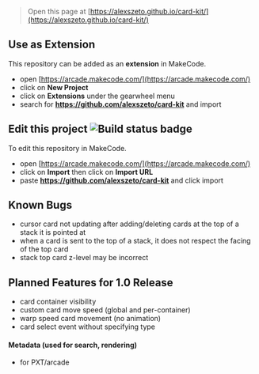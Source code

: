  


> Open this page at [https://alexszeto.github.io/card-kit/](https://alexszeto.github.io/card-kit/)

## Use as Extension

This repository can be added as an **extension** in MakeCode.

* open [https://arcade.makecode.com/](https://arcade.makecode.com/)
* click on **New Project**
* click on **Extensions** under the gearwheel menu
* search for **https://github.com/alexszeto/card-kit** and import

## Edit this project ![Build status badge](https://github.com/alexszeto/card-kit/workflows/MakeCode/badge.svg)

To edit this repository in MakeCode.

* open [https://arcade.makecode.com/](https://arcade.makecode.com/)
* click on **Import** then click on **Import URL**
* paste **https://github.com/alexszeto/card-kit** and click import

## Known Bugs

* cursor card not updating after adding/deleting cards at the top of a stack it is pointed at
* when a card is sent to the top of a stack, it does not respect the facing of the top card
* stack top card z-level may be incorrect

## Planned Features for 1.0 Release

* card container visibility
* custom card move speed (global and per-container)
* warp speed card movement (no animation)
* card select event without specifying type

#### Metadata (used for search, rendering)

* for PXT/arcade
<script src="https://makecode.com/gh-pages-embed.js"></script><script>makeCodeRender("{{ site.makecode.home_url }}", "{{ site.github.owner_name }}/{{ site.github.repository_name }}");</script>
